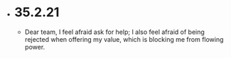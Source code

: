 - # 35.2.21
	- Dear team, I feel afraid ask for help; I also feel afraid of being rejected when offering my value, which is blocking me from flowing power.